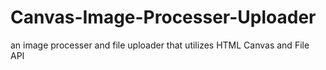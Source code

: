 Canvas-Image-Processer-Uploader
===============================

an image processer and file uploader that utilizes HTML Canvas and File API
